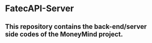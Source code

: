 # FatecAPI-Server

<h2> This repository contains the back-end/server side codes of the MoneyMind project.</h2> 
